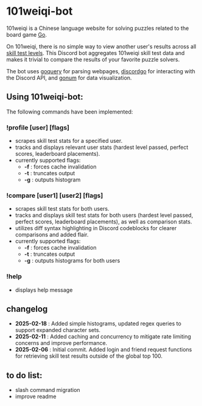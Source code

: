 # 101weiqi-bot
101weiqi is a Chinese language website for solving puzzles related to the board game [Go](https://en.wikipedia.org/wiki/Go_(game)). 

On 101weiqi, there is no simple way to view another user's results across all [skill test levels](https://www.101weiqi.com/guan/). This Discord bot aggregates 101weiqi skill test data and makes it trivial to compare the results of your favorite puzzle solvers.

The bot uses [goquery](https://github.com/PuerkitoBio/goquery) for parsing webpages, [discordgo](https://github.com/bwmarrin/discordgo) for interacting with the Discord API, and [gonum](https://github.com/gonum/plot) for data visualization.

## Using 101weiqi-bot:
The following commands have been implemented:

### !profile [user] [flags]
 * scrapes skill test stats for a specified user.
 * tracks and displays relevant user stats (hardest level passed, perfect scores, leaderboard placements).
 * currently supported flags:
    - **-f** : forces cache invalidation
    - **-t** : truncates output
    - **-g** : outputs histogram
### !compare [user1] [user2] [flags]
 * scrapes skill test stats for both users.
 * tracks and displays skill test stats for both users (hardest level passed, perfect scores, leaderboard placements), as well as comparison stats.
 * utilizes diff syntax highlighting in Discord codeblocks for clearer comparisons and added flair.
 * currently supported flags:
    - **-f** : forces cache invalidation
    - **-t** : truncates output
    - **-g** : outputs histograms for both users
### !help
 - displays help message

## changelog
 * **2025-02-18** : Added simple histograms, updated regex queries to support expanded character sets.
 * **2025-02-11** : Added caching and concurrency to mitigate rate limiting concerns and improve performance.
 * **2025-02-06** : Initial commit. Added login and friend request functions for retrieving skill test results outside of the global top 100.

## to do list:
- slash command migration
- improve readme
